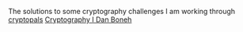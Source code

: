 The solutions to some cryptography challenges I am working through [cryptopals](cryptopals.com) [Cryptography I Dan Boneh](https://www.coursera.org/learn/crypto)
